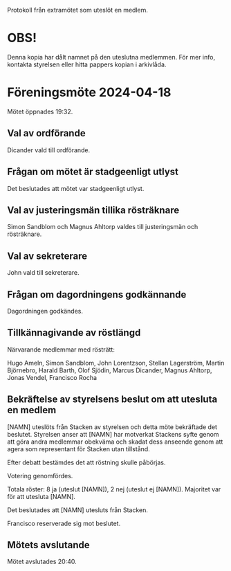 <!-- 
.. title: Protokoll till extramöte för uteslutning av medlem.
.. slug: extramote
.. date: 2024-04-18 12:00 CET
.. description: Protokoll från extramötet som uteslöt en medlem.
.. category: 2024
-->

Protokoll från extramötet som uteslöt en medlem.

<!-- TEASER_END -->

# OBS!

Denna kopia har dålt namnet på den uteslutna medlemmen. För mer info,
kontakta styrelsen eller hitta pappers kopian i arkivlåda.

# Föreningsmöte 2024-04-18

Mötet öppnades 19:32.

## Val av ordförande

Dicander vald till ordförande.

## Frågan om mötet är stadgeenligt utlyst

Det beslutades att mötet var stadgeenligt utlyst.

## Val av justeringsmän tillika rösträknare

Simon Sandblom och Magnus Ahltorp valdes till justeringsmän och rösträknare.

## Val av sekreterare

John vald till sekreterare.

## Frågan om dagordningens godkännande

Dagordningen godkändes.

## Tillkännagivande av röstlängd

Närvarande medlemmar med rösträtt:

Hugo Ameln, Simon Sandblom, John Lorentzson, Stellan Lagerström,
Martin Björnebro, Harald Barth, Olof Sjödin, Marcus Dicander, Magnus
Ahltorp, Jonas Vendel, Francisco Rocha

## Bekräftelse av styrelsens beslut om att utesluta en medlem

[NAMN] uteslöts från Stacken av styrelsen och detta möte bekräftade
det beslutet. Styrelsen anser att [NAMN] har motverkat Stackens syfte
genom att göra andra medlemmar obekväma och skadat dess anseende genom
att agera som representant för Stacken utan tillstånd.

Efter debatt bestämdes det att röstning skulle påbörjas.

Votering genomfördes.

Totala röster: 8 ja (uteslut [NAMN]), 2 nej (uteslut ej [NAMN]). Majoritet var för att utesluta [NAMN].

Det beslutades att [NAMN] utesluts från Stacken.

Francisco reserverade sig mot beslutet.

## Mötets avslutande

Mötet avslutades 20:40.
